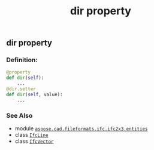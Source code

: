 ﻿---
title: dir property
second_title: Aspose.CAD for Python via .NET API References
description: 
type: docs
weight: 40
url: /python-net/aspose.cad.fileformats.ifc.ifc2x3.entities/ifcline/dir/
is_root: false
---

## dir property

### Definition:
```python
@property
def dir(self):
    ...
@dir.setter
def dir(self, value):
    ...
```

### See Also
* module [`aspose.cad.fileformats.ifc.ifc2x3.entities`](../../)
* class [`IfcLine`](/cad/python-net/aspose.cad.fileformats.ifc.ifc2x3.entities/ifcline)
* class [`IfcVector`](/cad/python-net/aspose.cad.fileformats.ifc.ifc2x3.entities/ifcvector)

